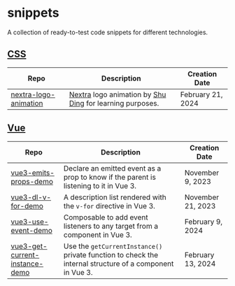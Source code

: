 # snippets

A collection of ready-to-test code snippets for different technologies.

## [CSS](https://www.w3.org/Style/CSS/)

| Repo                                                                             | Description                                                                                                    | Creation Date     |
| -------------------------------------------------------------------------------- | -------------------------------------------------------------------------------------------------------------- | ----------------- |
| [nextra-logo-animation](https://gitlab.com/joaommpalmeiro/nextra-logo-animation) | [Nextra](https://nextra.site/) logo animation by [Shu Ding](https://github.com/shuding) for learning purposes. | February 21, 2024 |

## [Vue](https://vuejs.org/)

| Repo                                                                                               | Description                                                                                              | Creation Date     |
| -------------------------------------------------------------------------------------------------- | -------------------------------------------------------------------------------------------------------- | ----------------- |
| [vue3-emits-props-demo](https://codeberg.org/joaopalmeiro/vue3-emits-props-demo)                   | Declare an emitted event as a prop to know if the parent is listening to it in Vue 3.                    | November 9, 2023  |
| [vue3-dl-v-for-demo](https://codeberg.org/joaopalmeiro/vue3-dl-v-for-demo)                         | A description list rendered with the `v-for` directive in Vue 3.                                         | November 21, 2023 |
| [vue3-use-event-demo](https://gitlab.com/joaommpalmeiro/vue3-use-event-demo)                       | Composable to add event listeners to any target from a component in Vue 3.                               | February 9, 2024  |
| [vue3-get-current-instance-demo](https://gitlab.com/joaommpalmeiro/vue3-get-current-instance-demo) | Use the `getCurrentInstance()` private function to check the internal structure of a component in Vue 3. | February 13, 2024 |
